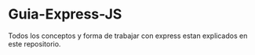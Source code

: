 # Guia-Express-JS
Todos los conceptos y forma de trabajar con express estan explicados en este repositorio.

